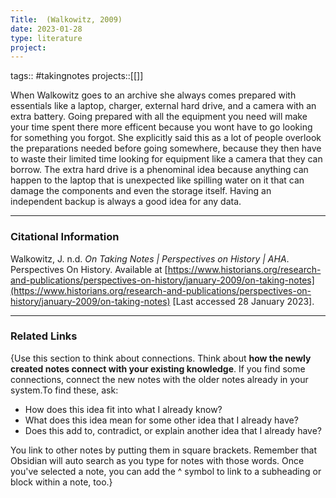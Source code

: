 ```yaml
---
Title:  (Walkowitz, 2009)
date: 2023-01-28
type: literature
project:
---
```

tags:: #takingnotes 
projects::[[]]


When Walkowitz goes to an archive she always comes prepared with essentials like a laptop, charger, external hard drive, and a camera with an extra battery. Going prepared with all the equipment you need will make your time spent there more efficent because you wont have to go looking for something you forgot. She explicitly said this as a lot of people overlook the preparations needed before going somewhere, because they then have to waste their limited time looking for equipment like a camera that they can borrow. The extra hard drive is a phenominal idea because anything can happen to the laptop that is unexpected like spilling water on it that can damage the components and even the storage itself. Having an independent backup is always a good idea for any data.

---
### Citational Information

Walkowitz, J. n.d. _On Taking Notes | Perspectives on History | AHA_. Perspectives On History. Available at [https://www.historians.org/research-and-publications/perspectives-on-history/january-2009/on-taking-notes](https://www.historians.org/research-and-publications/perspectives-on-history/january-2009/on-taking-notes) [Last accessed 28 January 2023].

---

### Related Links

{Use this section to think about connections. Think about **how the newly created notes connect with your existing knowledge**. If you find some connections, connect the new notes with the older notes already in your system.To find these, ask:

-   How does this idea fit into what I already know?
-   What does this idea mean for some other idea that I already have?
-   Does this add to, contradict, or explain another idea that I already have?

You link to other notes by putting them in square brackets. Remember that Obsidian will auto search as you type for notes with those words. Once you've selected a note, you can add the ^ symbol to link to a subheading or block within a note, too.}